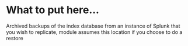 
# What to put here...

Archived backups of the index database from an instance of Splunk that you wish to replicate, module assumes this location if you choose to do a restore
